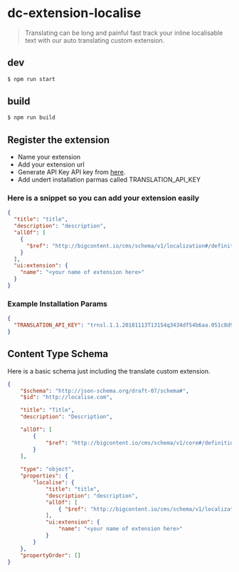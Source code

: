 # dc-extension-localise

> Translating can be long and painful fast track your inline localisable text with our auto translating custom extension.


## dev

```bash
$ npm run start
```

## build

```bash
$ npm run build
```


## Register the extension 

- Name your extension
- Add your extension url
- Generate API Key API key from [here](https://translate.yandex.com/developers/keys).
- Add undert installation parmas called TRANSLATION_API_KEY

### Here is a snippet so you can add your extension easily

```json
{
  "title": "title",
  "description": "description",
  "allOf": [
    {
      "$ref": "http://bigcontent.io/cms/schema/v1/localization#/definitions/localized-string"
    }
  ],
  "ui:extension": {
    "name": "<your name of extension here>"
  }
}
```

### Example Installation Params

```json 
{
  "TRANSLATION_API_KEY": "trnsl.1.1.20181113T13154q3434df54b6aa.051c8d933f00f1315ba7esaf3497d2922dace4eb64a1"
}
```

## Content Type Schema

Here is a basic schema just including the translate custom extension.
```json
{
	"$schema": "http://json-schema.org/draft-07/schema#",
	"$id": "http://localise.com",

	"title": "Title",
	"description": "Description",

	"allOf": [
		{
			"$ref": "http://bigcontent.io/cms/schema/v1/core#/definitions/content"
		}
	],
	
	"type": "object",
	"properties": {
		"localise": {
			"title": "title",
			"description": "description",
			"allOf": [
				{ "$ref": "http://bigcontent.io/cms/schema/v1/localization#/definitions/localized-string" }
			],
			"ui:extension": {
				"name": "<your name of extension here>"
			}
		}
	},
	"propertyOrder": []
}
```